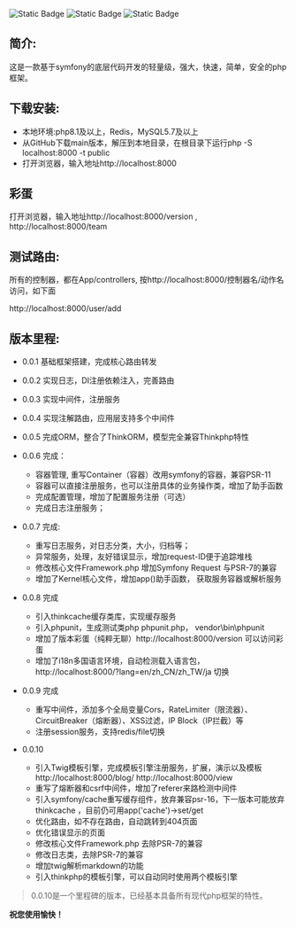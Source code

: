 ![Static Badge](https://img.shields.io/badge/%3E%3Dphp-8.1-green)    ![Static Badge](https://img.shields.io/badge/MIT-License-blue)  ![Static Badge](https://img.shields.io/badge/Symfony_7-green)


## 简介:
这是一款基于symfony的底层代码开发的轻量级，强大，快速，简单，安全的php框架。

## 下载安装:
- 本地环境:php8.1及以上，Redis，MySQL5.7及以上
-  从GitHub下载main版本，解压到本地目录，在根目录下运行php -S localhost:8000 -t public
- 打开浏览器，输入地址http://localhost:8000

## 彩蛋
打开浏览器，输入地址http://localhost:8000/version ,
http://localhost:8000/team


## 测试路由:
所有的控制器，都在App/controllers, 按http://localhost:8000/控制器名/动作名  访问，如下面

http://localhost:8000/user/add


## 版本里程:
- 0.0.1 基础框架搭建，完成核心路由转发

- 0.0.2 实现日志，DI注册依赖注入，完善路由

- 0.0.3 实现中间件，注册服务

- 0.0.4 实现注解路由，应用层支持多个中间件

- 0.0.5 完成ORM，整合了ThinkORM，模型完全兼容Thinkphp特性

- 0.0.6 完成：
	- 容器管理, 重写Container（容器）改用symfony的容器，兼容PSR-11
	- 容器可以直接注册服务，也可以注册具体的业务操作类，增加了助手函数
	- 完成配置管理，增加了配置服务注册（可选）
	- 完成日志注册服务；
- 0.0.7 完成:
	-  重写日志服务，对日志分类，大小，归档等；
	-  异常服务，处理，友好错误显示，增加request-ID便于追踪堆栈
	-  修改核心文件Framework.php 增加Symfony Request 与PSR-7的兼容
	-  增加了Kernel核心文件，增加app()助手函数， 获取服务容器或解析服务
- 0.0.8 完成
	- 引入thinkcache缓存类库，实现缓存服务
	- 引入phpunit，生成测试类php phpunit.php， vendor\bin\phpunit
	- 增加了版本彩蛋（纯粹无聊）http://localhost:8000/version 可以访问彩蛋
	- 增加了i18n多国语言环境，自动检测载入语言包，http://localhost:8000/?lang=en/zh_CN/zh_TW/ja 切换
- 0.0.9 完成
	- 重写中间件，添加多个全局变量Cors，RateLimiter（限流器）、CircuitBreaker（熔断器）、XSS过滤，IP Block（IP拦截）等
	- 注册session服务，支持redis/file切换
- 0.0.10
	- 引入Twig模板引擎，完成模板引擎注册服务，扩展，演示以及模板 http://localhost:8000/blog/ http://localhost:8000/view
	- 重写了熔断器和csrf中间件，增加了referer来路检测中间件
	- 引入symfony/cache重写缓存组件，放弃兼容psr-16，下一版本可能放弃thinkcache ，目前仍可用app('cache')->set/get
	- 优化路由，如不存在路由，自动跳转到404页面
	- 优化错误显示的页面
	- 修改核心文件Framework.php 去除PSR-7的兼容
	- 修改日志类，去除PSR-7的兼容
	- 增加twig解析markdown的功能
	- 引入thinkphp的模板引擎，可以自动同时使用两个模板引擎
> 0.0.10是一个里程碑的版本，已经基本具备所有现代php框架的特性。


**祝您使用愉快！**
